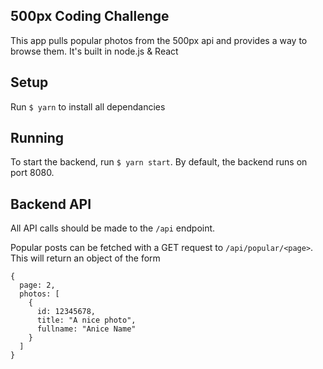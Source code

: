 ## 500px Coding Challenge
This app pulls popular photos from the 500px api and provides a way to browse them.
It's built in node.js & React

## Setup
Run `$ yarn` to install all dependancies

## Running
To start the backend, run `$ yarn start`. By default, the backend runs on port 8080.

## Backend API
All API calls should be made to the ```/api``` endpoint.

Popular posts can be fetched with a GET request to ```/api/popular/<page>```.
This will return an object of the form
```
{
  page: 2,
  photos: [
    {
      id: 12345678,
      title: "A nice photo",
      fullname: "Anice Name"
    }
  ]
}
```